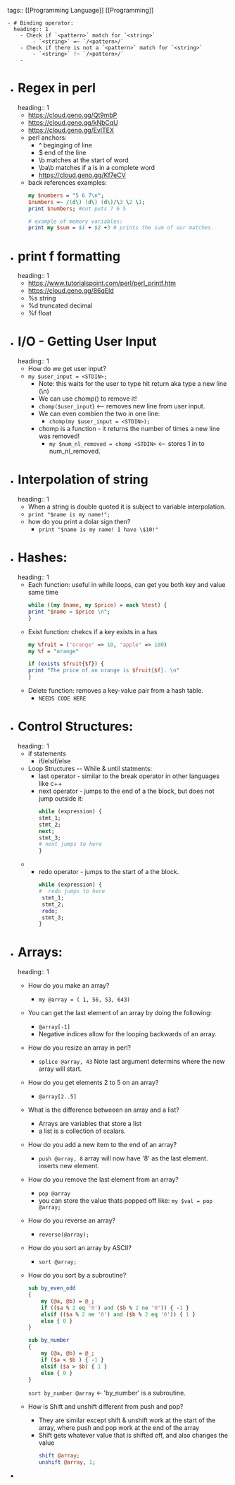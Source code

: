 tags:: [[Programming Language]] [[Programming]]

	- # Binding operator:
	  heading:: 1
		- Check if `<pattern>` match for `<string>`
			- `<string>` =~ `/<pattern>/`
		- Check if there is not a `<pattern>` match for `<string>`
			- `<string>` !~ `/<pattern>/`
		-
- # Regex in perl
  heading:: 1
	- https://cloud.geno.gg/Qt9mbP
	- https://cloud.geno.gg/kNbCqU
	- https://cloud.geno.gg/EvlTEX
	- perl anchors:
		- ^ beginging of line
		- $ end of the line
		- \b matches at the start of word
		- \ba\b matches if a is in a complete word
		- https://cloud.geno.gg/Kf7eCV
	- back references examples:
	  ```perl
	  my $numbers = "5 6 7\n";
	  $numbers =~ /(d\) (d\) (d\)/\3 \2 \1;
	  print $numbers; #out puts 7 6 5
	  
	  # example of memory variables:
	  print my $sum = $1 + $2 +3 # prints the sum of our matches.
	  ```
- # print f formatting
  heading:: 1
	- https://www.tutorialspoint.com/perl/perl_printf.htm
	- https://cloud.geno.gg/86qEld
	- %s string
	- %d truncated decimal
	- %f float
- # I/O - Getting User Input
  heading:: 1
	- How do we get user input?
	- `my $user_input = <STDIN>;`
		- Note: this waits for the user to type hit return aka type a new line (\n)
		- We can use chomp() to remove it!
		- `chomp($user_input`) <-- removes new line from user input.
		- We can even combien the two in one line:
			- `chomp(my $user_input = <STDIN>);`
		- chomp is a function - it returns the number of times a new line was removed!
			- `my $num_nl_removed = chomp <STDIN>` <-- stores 1 in to num_nl_removed.
- # Interpolation of string
  heading:: 1
	- When a string is double quoted it is subject to variable interpolation.
	- `print "$name is my name!";`
	- how do you print a dolar sign then?
		- `print "$name is my name! I have \$10!"`
- # Hashes:
  heading:: 1
	- Each function: useful in while loops, can get you both key and value same time
	  ```perl
	  while ((my $name, my $price) = each %test) {
	  print "$name = $price \n";
	  }
	  ```
	- Exist function: chekcs if a key exists in a has
	  ```perl
	  my %fruit = ('orange' => 10, 'apple' => 100)
	  my %f = "orange"
	  
	  if (exists $fruit{$f}) {
	  print "The price of an orange is $fruit{$f}. \n"
	  }
	  ```
	- Delete function: removes a key-value pair from a hash table.
		- `NEEDS CODE HERE`
- # Control Structures:
  heading:: 1
	- if statements
		- if/elsif/else
	- Loop Structures -- While & until statments:
		- last operator - similar to the break operator in other languages like c++
		- next operator - jumps to the end of a the block, but does not jump outside it:
		  ```perl
		  while (expression) { 
		  stmt_1; 
		  stmt_2; 
		  next; 
		  stmt_3; 
		  # next jumps to here 
		  }
		  ```
	-
		- redo operator -  jumps to the start of a the block.
		  ```perl
		  while (expression) {
		  #  redo jumps to here
		   stmt_1;
		   stmt_2;
		   redo;
		   stmt_3;
		  }
		  ```
- # Arrays:
  heading:: 1
	- How do you make an array?
		- `my @array = ( 1, 56, 53, 643)`
	- You can get the last element of an array by doing the following:
		- `@array[-1]`
		- Negative indices allow for the looping backwards of an array.
	- How do you resize an array in perl?
		- `splice @array, 43` Note last argument determins where the new array will start.
	- How do you get elements 2 to 5 on an array?
		- `@array[2..5]`
	- What is the difference betweeen an array and a list?
		- Arrays are variables that store a list
		- a list is a collection of scalars.
	- How do you add a new item to the end of an array?
		- `push @array, 8` array will now have '8' as the last element. inserts new element.
	- How do you remove the last element from an array?
		- `pop @array`
		- you can store the value thats popped off like: `my $val = pop @array;`
	- How do you reverse an array?
		- `reverse(@array);`
	- How do you sort an array by ASCII?
		- `sort @array;`
	- How do you sort by a subroutine?
	  ```perl
	  sub by_even_odd 
	  {
	      my (@a, @b) = @_;
	      if (($a % 2 eq '0') and ($b % 2 ne '0')) { -1 }
	      elsif (($a % 2 ne '0') and ($b % 2 eq '0')) { 1 }
	      else { 0 }
	  }
	  ```
	  
	  ```perl
	  sub by_number 
	  {
	      my (@a, @b) = @_;
	      if ($a < $b ) { -1 }
	      elsif ($a > $b) { 1 }
	      else { 0 }
	  }
	  ```
	  
	  `sort by_number @array` <- 'by_number' is a subroutine.
	- How is Shift and unshift different from push and pop?
		- They are similar except shift & unshift work at the start of the array, where push and pop work at the end of the array
		- Shift gets whatever value that is shifted off, and also changes the value
		  ```perl
		  shift @array;
		  unshift @array, 1; 
		  ```
-